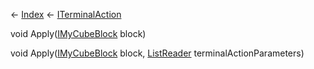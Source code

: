 ← [Index](Api-Index) ← [ITerminalAction](Sandbox.ModAPI.Interfaces.ITerminalAction)

void Apply([IMyCubeBlock](VRage.Game.ModAPI.Ingame.IMyCubeBlock) block)

void Apply([IMyCubeBlock](VRage.Game.ModAPI.Ingame.IMyCubeBlock) block, [ListReader<T>](VRage.Collections.ListReader`1) terminalActionParameters)

